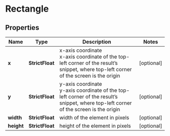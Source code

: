 # Rectangle


## Properties

| Name | Type | Description | Notes |
|------------ | ------------- | ------------- | -------------|
**x** | **StrictFloat** | x-axis coordinate<br>x-axis coordinate of the top-left corner of the result’s snippet, where top-left corner of the screen is the origin |[optional]|
**y** | **StrictFloat** | y-axis coordinate<br>y-axis coordinate of the top-left corner of the result’s snippet, where top-left corner of the screen is the origin |[optional]|
**width** | **StrictFloat** | width of the element in pixels |[optional]|
**height** | **StrictFloat** | height of the element in pixels |[optional]|